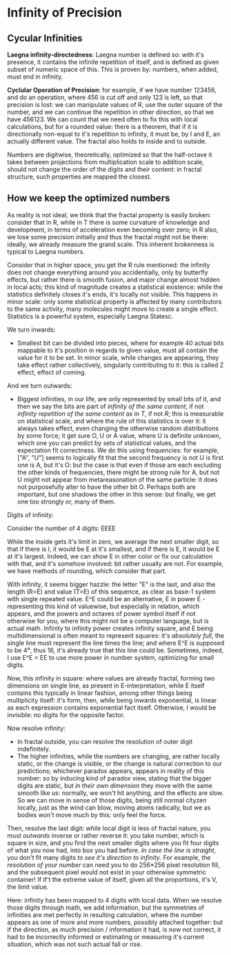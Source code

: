 # Infinity of Precision

## Cycular Infinities

__Laegna infinity-directedness__: Laegna number is defined so: with it's presence, it contains the infinite repetition of itself, and is defined as given subset of numeric space of this. This is proven by: numbers, when added, must end in infinity.

__Cyclular Operation of Precision__: for example, if we have number 123456, and do an operation, where 456 is cut off and only 123 is left, so that precision is lost: we can manipulate values of R, use the outer square of the number, and we can continue the repetition in other direction, so that we have 456123. We can count that we need often to fix this with local calculations, but for a rounded value: there is a theorem, that if it is directionally non-equal to it's repetition to infinity, it must be, by I and E, an actually different value. The fractal also holds to inside and to outside.

Numbers are digitwise, theoretically, optimized so that the half-octave it takes between projections from multiplication scale to addition scale, should not change the order of the digits and their content: in fractal structure, such properties are mapped the closest.

## How we keep the optimized numbers

As reality is not ideal, we think that the fractal property is easily broken: consider that in R, while in T there is some curvature of knowledge and development, in terms of acceleration even becoming over zero; in R also, we lose some precision initially and thus the fractal might not be there: ideally, we already measure the grand scale. This inherent brokenness is typical to Laegna numbers.

Consider that in higher space, you get the R rule mentioned: the infinity does not change everything around you accidentially, only by butterfly effects, but rather there is smooth fusion, and major change almost hidden in local acts; this kind of magnitude creates a statistical existence: while the statistics definitely closes it's ends, it's locally not visible. This happens in minor scale: only some statistical property is affected by many contributors to the same activity, many molecules might move to create a single effect. Statistics is a powerful system, especially Laegna Statesc.

We turn inwards:
- Smallest bit can be divided into pieces, where for example 40 actual bits mappable to it's position in regards to given value, must all contain the value for it to be set. In minor scale, while changes are appearing, they take effect rather collectively, singularly contributing to it: this is called Z effect, effect of coming.

And we turn outwards:
- Biggest infinities, in our life, are only represented by small bits of it, and then we say the bits are part of _infinity of the same content_, if not _infinity repetition of the same content_ as in _T_, if not _R_; this is measurable on statistical scale, and where the rule of this statistics is over it: it always takes effect, even changing the otherwise random distributions by some force; it get sure O, U or A value, where U is definite unknown, which one you can predict by sets of statistical values, and the expectation fit correctness. We do this using frequencies: for example, ["A", "U"] seems to logically fit that the second frequency is not U is first one is A, but it's O: but the case is that even if those are each excluding the other kinds of frequencies, there might be strong rule for A, but not U might not appear from metareasonation of the same particle: it does not purposefully alter to have the other bit O. Perhaps both are important, but one shadows the other in this sense: but finally, we get one too strongly or, many of them.

Digits of infinity:

Consider the number of 4 digits:
EEEE

While the inside gets it's limit in zero, we average the next smaller digit, so that if there is I, it would be E at it's smallest, and if there is E, it would be E at it's largest. Indeed, we can show E in other color or fix our calculation with that, and it's somehow involved: bit rather usually are not. For example, we have methods of rounding, which consider that part.

With infinity, it seems bigger hazzle: the letter "E" is the last, and also the length (R=E) and value (T=E) of this sequence, as clear as base-1 system with single repeated value. E^E could be an alternative, E in power E - representing this kind of valuewise, but especially in relation, which appears, and the powers and octaves of power symbol itself if not otherwise for you, where this might not be a computer language, but is actual math. Infinity to infinity power creates infinity square, and E being multidimensional is often meant to represent squares: it's _absolutely full_, the single line must represent the line times the line; and where E^E is supposed to be 4⁴, thus 16, it's already true that this line could be. Sometimes, indeed, I use E^E = EE to use more power in number system, optimizing for small digits.

Now, this infinity in square: where values are already fractal, forming two dimensions on single line, as present in E-interpretation, while E itself contains this typically in linear fashion, among other things being multiplicity itself: it's form, then, while being inwards exponential, is linear as each expression contains exponential fact itself. Otherwise, I would be invisible: no digits for the opposite factor.

Now resolve infinity:
- In fractal outside, you can resolve the resolution of outer digit indefinitely.
- The higher infinities, while the numbers are changing, are rather locally static, or the change is visible, or the change is natural correction to our predictions; whichever paradox appears, appears in reality of this number: so by inducing kind of paradox view, stating that the bigger digits are static, but _in their own dimension_ they move with the same smooth like us: normally, we won't hit anything, and the effects are slow. So we can move in sense of those digits, being still normal cityzen locally, just as the wind can blow, moving atoms radically, but we as bodies won't move much by this: only feel the force.

Then, resolve the last digit: while local digit is less of fractal nature, you must *outwards* inverse or rather reverse it: you take number, which is square in size, and you find the next smaller digits where you fit four digits of what you now had, into box you had before. _In case the line is straight_, you don't fit many digits _to see it's direction to infinity_. For example, the _resolution of your number_ can need you to do 256*256 pixel resolution fill, and the subsequent pixel would not exist in your otherwise symmetric container! If if't the extreme value of itself, given all the proportions, it's V, the limit value.

Here: infinity has been mapped to 4 digits with local data. When we resolve those digits through math, we add information, but the symmetries of infinities are met perfectly in resulting calculation, where the number appears as one of more and more numbers, possibly attached together: but if the direction, as much precision / information it had, is now not correct, it had to be incorrectly informed or estimating or measuring it's current situation, which was not such actual fall or rise.

